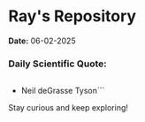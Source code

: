 # Ray's Repository

**Date:** 06-02-2025

### Daily Scientific Quote:
> ```The good thing about science is that it’s true whether or not you believe in it.
- Neil deGrasse Tyson```

Stay curious and keep exploring!
